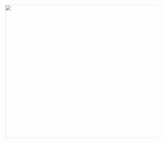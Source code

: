 <p align="center">
  <img width="1280" height="440" src="https://i.ibb.co/L5p4G7j/profile-Banner.png">
</p>

<!-- [![Header](https://i.ibb.co/L5p4G7j/profile-Banner.png "Header")](https://jsonkimify.tech) -->


<!--
**eccentricality/eccentricality** is a ✨ _special_ ✨ repository because its `README.md` (this file) appears on your GitHub profile.

Here are some ideas to get you started:

- 🔭 I’m currently working on ...
- 🌱 I’m currently learning ...
- 👯 I’m looking to collaborate on ...
- 🤔 I’m looking for help with ...
- 💬 Ask me about ...
- 📫 How to reach me: ...
- 😄 Pronouns: ...
- ⚡ Fun fact: ...
-->
